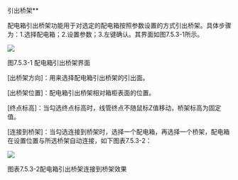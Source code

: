 引出桥架**

配电箱引出桥架功能用于对选定的配电箱按照参数设置的方式引出桥架。具体步骤为：1.选择配电箱；2.设置参数；3.左键确认。其界面如图7.5.3\-1所示。

![](file:///C:\Users\pkpm\AppData\Local\Temp\ksohtml5908\wps105.jpg)

图7.5.3\-1 配电箱引出桥架界面

\[出桥架方向\]：用来选择配电箱引出桥架的引出面。

\[出桥架位置\]：配电箱引出桥架相对箱柜表面的位置。

\[终点标高\]：当勾选终点标高时，线管终点不随鼠标Z值移动，桥架标高为固定值。

\[连接到桥架\]：当勾选连接到桥架时，选择一个配电箱，再选择一个桥架，配电箱在设置位置与所选桥架自动连接，如下图表7.5.3\-2：

![](file:///C:\Users\pkpm\AppData\Local\Temp\ksohtml5908\wps106.jpg)

图表7.5.3\-2配电箱引出桥架连接到桥架效果